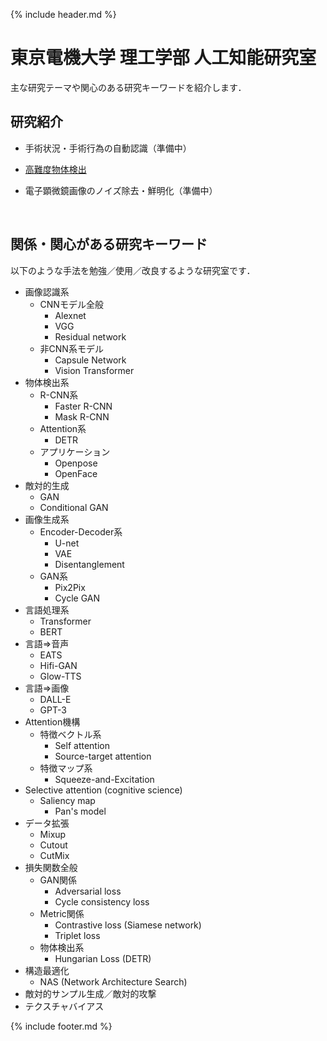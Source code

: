 {% include header.md %} <!-- _includes内のheader.mdをインクルード -->


[surgery]: /research/surgery/
[detection]: /research/detection/
[denoising]: /research/denoising/


# 東京電機大学 理工学部 人工知能研究室

<meta name="description" content="東京電機大学 理工学部 人工知能研究室のホームページです．深層学習（Deep Learning）による画像認識・画像生成をはじめとするAI技術の研究を行っています．音声認識・音声生成・自然言語処理などにも手を伸ばしています．">

主な研究テーマや関心のある研究キーワードを紹介します．

## 研究紹介
  + 手術状況・手術行為の自動認識（準備中）

  + [高難度物体検出][detection]

  + 電子顕微鏡画像のノイズ除去・鮮明化（準備中）

<!--
  + [手術状況・手術行為の自動認識（準備中）][surgery]

  + [電子顕微鏡画像のノイズ除去・鮮明化（準備中）][denoising]

-->

<br>

## 関係・関心がある研究キーワード

以下のような手法を勉強／使用／改良するような研究室です．

+ 画像認識系
  + CNNモデル全般
    + Alexnet
    + VGG
    + Residual network
  + 非CNN系モデル
    + Capsule Network
    + Vision Transformer
+ 物体検出系
  + R-CNN系
    + Faster R-CNN
    + Mask R-CNN
  + Attention系
    + DETR
  + アプリケーション
    + Openpose
    + OpenFace
+ 敵対的生成
  + GAN
  + Conditional GAN
+ 画像生成系
  + Encoder-Decoder系
    + U-net
    + VAE
    + Disentanglement
  + GAN系
    + Pix2Pix
    + Cycle GAN
+ 言語処理系
  + Transformer
  + BERT
+ 言語⇒音声
  + EATS
  + Hifi-GAN
  + Glow-TTS
+ 言語⇒画像
  + DALL-E
  + GPT-3
+ Attention機構
  + 特徴ベクトル系
    + Self attention
    + Source-target attention
  + 特徴マップ系
    + Squeeze-and-Excitation
+ Selective attention (cognitive science)
  + Saliency map
    + Pan's model
+ データ拡張
  + Mixup
  + Cutout
  + CutMix
+ 損失関数全般
  + GAN関係
    + Adversarial loss
    + Cycle consistency loss
  + Metric関係
    + Contrastive loss (Siamese network)
    + Triplet loss
  + 物体検出系
    + Hungarian Loss (DETR)
+ 構造最適化
  + NAS (Network Architecture Search)
+ 敵対的サンプル生成／敵対的攻撃
+ テクスチャバイアス


{% include footer.md %} <!-- _includes内のfooter.mdをインクルード -->
